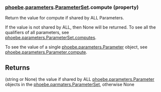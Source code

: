 ### [phoebe](phoebe.md).[parameters](phoebe.parameters.md).[ParameterSet](phoebe.parameters.ParameterSet.md).compute (property)




Return the value for compute if shared by ALL Parameters.

If the value is not shared by ALL, then None will be returned.  To see
all the qualifiers of all parameters, see [phoebe.parameters.ParameterSet.computes](phoebe.parameters.ParameterSet.computes.md).

To see the value of a single [phoebe.parameters.Parameter](phoebe.parameters.Parameter.md) object, see
[phoebe.parameters.Parameter.compute](phoebe.parameters.Parameter.compute.md).

Returns
--------
(string or None) the value if shared by ALL [phoebe.parameters.Parameter](phoebe.parameters.Parameter.md)
    objects in the [phoebe.parmaters.ParameterSet](phoebe.parmaters.ParameterSet.md), otherwise None

